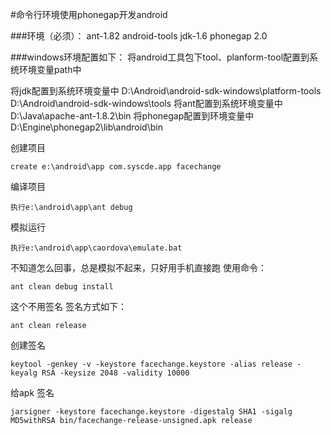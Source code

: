  
#命令行环境使用phonegap开发android

###环境（必须）：
	ant-1.82
	android-tools
	jdk-1.6
	phonegap 2.0

###windows环境配置如下：
将android工具包下tool、planform-tool配置到系统环境变量path中

将jdk配置到系统环境变量中
	D:\Android\android-sdk-windows\platform-tools
	D:\Android\android-sdk-windows\tools
将ant配置到系统环境变量中
	D:\Java\apache-ant-1.8.2\bin
将phonegap配置到环境变量中
	D:\Engine\phonegap2\lib\android\bin

创建项目

	create e:\android\app com.syscde.app facechange 
编译项目

	执行e:\android\app\ant debug
	
模拟运行

	执行e:\android\app\caordova\emulate.bat

不知道怎么回事，总是模拟不起来，只好用手机直接跑
使用命令：

	ant clean debug install
这个不用签名
签名方式如下：

	ant clean release 
创建签名

	keytool -genkey -v -keystore facechange.keystore -alias release -keyalg RSA -keysize 2048 -validity 10000
给apk 签名

	jarsigner -keystore facechange.keystore -digestalg SHA1 -sigalg MD5withRSA bin/facechange-release-unsigned.apk release